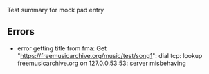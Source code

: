 Test summary for mock pad entry

## Errors 
* error getting title from fma: Get "https://freemusicarchive.org/music/test/song1": dial tcp: lookup freemusicarchive.org on 127.0.0.53:53: server misbehaving